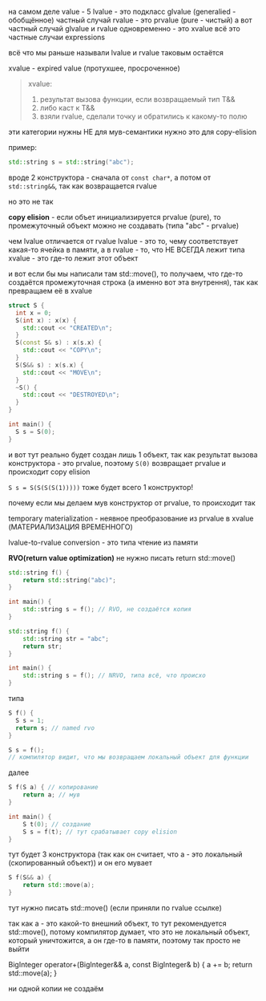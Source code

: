 на самом деле value - 5
lvalue - это подкласс glvalue (generalied - обобщённое)
частный случай rvalue - это prvalue (pure - чистый)
а вот частный случай glvalue и rvalue одновременно - это xvalue
всё это частные случаи expressions

всё что мы раньше называли lvalue и rvalue таковым остаётся

xvalue - expired value (протухшее, просроченное)

> xvalue:
> 1) результат вызова функции, если возвращаемый тип T&&
> 2) либо каст к T&&
> 3) взяли rvalue, сделали точку и обратились к какому-то полю

эти категории нужны НЕ для мув-семантики
нужно это для copy-elision

пример:

```cpp
std::string s = std::string("abc");
```
вроде 2 конструктора - сначала от `const char*`, а потом от `std::string&&`, так как возвращается rvalue

но это не так

**copy elision** - если объет инициализируется prvalue (pure), то промежуточный объект можно не создавать (типа "abc" - prvalue)

чем lvalue отличается от rvalue
lvalue - это то, чему соответствует какая-то ячейка в памяти, а в rvalue - то, что НЕ ВСЕГДА лежит
типа xvalue - это где-то лежит этот объект

и вот если бы мы написали там std::move(), то получаем, что где-то создаётся промежуточная строка (а именно вот эта внутрення), так как превращаем её в xvalue

```cpp
struct S {
  int x = 0;
  S(int x) : x(x) {
    std::cout << "CREATED\n";
  }
  S(const S& s) : x(s.x) {
    std::cout << "COPY\n";
  }
  S(S&& s) : x(s.x) {
    std::cout << "MOVE\n";
  }
  ~S() {
    std::cout << "DESTROYED\n";
  }
}

int main() {
  S s = S(0);
}
```

и вот тут реально будет создан лишь 1 объект, так как результат вызова конструктора - это prvalue, поэтому `S(0)` возвращает prvalue и происходит copy elision

`S s = S(S(S(S(1)))))` тоже будет всего 1 конструктор!

почему если мы делаем мув конструктор от prvalue, то происходит так

temporary materialization - неявное преобразование из prvalue в xvalue (МАТЕРИАЛИЗАЦИЯ ВРЕМЕННОГО)

lvalue-to-rvalue conversion - это типа чтение из памяти

**RVO(return value optimization)**
не нужно писать return std::move()
```cpp
std::string f() {
	return std::string("abc)";
}

int main() {
	std::string s = f(); // RVO, не создаётся копия
}

std::string f() {
	std::string str = "abc";
	return str;
}

int main() {
	std::string s = f(); // NRVO, типа всё, что происхо
}
```
типа 
```cpp
S f() {
  S s = 1;
  return s; // named rvo
}

S s = f();
// компилятор видит, что мы возвращаем локальный объект для функции
```
далее
```cpp
S f(S a) { // копирование
	return a; // мув
}

int main() {
	S t(0); // создание
	S s = f(t); // тут срабатывает copy elision
}
```

тут будет 3 конструктора (так как он считает, что a - это локальный (скопированный объект)) и он его мувает
```cpp
S f(S&& a) {
	return std::move(a);
}
```
тут нужно писать std::move() (если приняли по rvalue ссылке)

так как а - это какой-то внешний объект, то тут рекомендуется std::move(), потому компилятор думает, что это не локальный объект, который уничтожится, а он где-то в памяти, поэтому так просто не выйти


BigInteger operator+(BigInteger&& a, const BigInteger& b) {
  a += b;
  return std::move(a);
}

ни одной копии не создаём